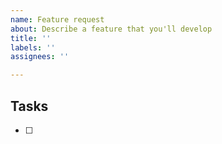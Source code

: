 ```yaml
---
name: Feature request
about: Describe a feature that you'll develop
title: ''
labels: ''
assignees: ''

---
```


## Tasks

- [ ]
